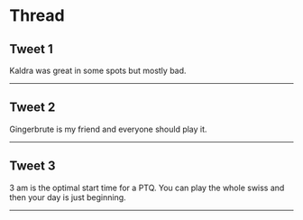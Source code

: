 # Thread

## Tweet 1

Kaldra was great in some spots but mostly bad.

---

## Tweet 2

Gingerbrute is my friend and everyone should play it.

---

## Tweet 3

3 am is the optimal start time for a PTQ. You can play the whole swiss and then your day is just beginning.

---

